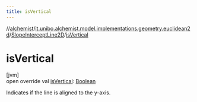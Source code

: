 ```yaml
---
title: isVertical
---
```

//[alchemist](../../../index.html)/[it.unibo.alchemist.model.implementations.geometry.euclidean2d](../index.html)/[SlopeInterceptLine2D](index.html)/[isVertical](is-vertical.html)



# isVertical



[jvm]\
open override val [isVertical](is-vertical.html): [Boolean](https://kotlinlang.org/api/latest/jvm/stdlib/kotlin/-boolean/index.html)



Indicates if the line is aligned to the y-axis.




